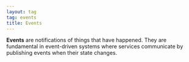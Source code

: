 ```yaml
---
layout: tag
tag: events
title: Events
---
```


**Events** are notifications of things that have happened. They are fundamental in event-driven systems where services communicate by publishing events when their state changes.